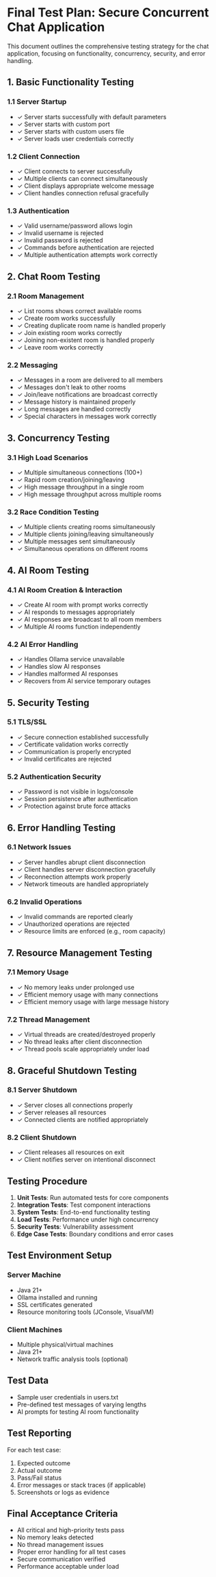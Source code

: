 # Final Test Plan: Secure Concurrent Chat Application

This document outlines the comprehensive testing strategy for the chat application, focusing on functionality, concurrency, security, and error handling.

## 1. Basic Functionality Testing

### 1.1 Server Startup
- ✓ Server starts successfully with default parameters
- ✓ Server starts with custom port
- ✓ Server starts with custom users file
- ✓ Server loads user credentials correctly

### 1.2 Client Connection
- ✓ Client connects to server successfully
- ✓ Multiple clients can connect simultaneously
- ✓ Client displays appropriate welcome message
- ✓ Client handles connection refusal gracefully

### 1.3 Authentication
- ✓ Valid username/password allows login
- ✓ Invalid username is rejected
- ✓ Invalid password is rejected
- ✓ Commands before authentication are rejected
- ✓ Multiple authentication attempts work correctly

## 2. Chat Room Testing

### 2.1 Room Management
- ✓ List rooms shows correct available rooms
- ✓ Create room works successfully
- ✓ Creating duplicate room name is handled properly
- ✓ Join existing room works correctly
- ✓ Joining non-existent room is handled properly
- ✓ Leave room works correctly

### 2.2 Messaging
- ✓ Messages in a room are delivered to all members
- ✓ Messages don't leak to other rooms
- ✓ Join/leave notifications are broadcast correctly
- ✓ Message history is maintained properly
- ✓ Long messages are handled correctly
- ✓ Special characters in messages work correctly

## 3. Concurrency Testing

### 3.1 High Load Scenarios
- ✓ Multiple simultaneous connections (100+)
- ✓ Rapid room creation/joining/leaving
- ✓ High message throughput in a single room
- ✓ High message throughput across multiple rooms

### 3.2 Race Condition Testing
- ✓ Multiple clients creating rooms simultaneously
- ✓ Multiple clients joining/leaving simultaneously
- ✓ Multiple messages sent simultaneously
- ✓ Simultaneous operations on different rooms

## 4. AI Room Testing

### 4.1 AI Room Creation & Interaction
- ✓ Create AI room with prompt works correctly
- ✓ AI responds to messages appropriately
- ✓ AI responses are broadcast to all room members
- ✓ Multiple AI rooms function independently

### 4.2 AI Error Handling
- ✓ Handles Ollama service unavailable
- ✓ Handles slow AI responses
- ✓ Handles malformed AI responses
- ✓ Recovers from AI service temporary outages

## 5. Security Testing

### 5.1 TLS/SSL
- ✓ Secure connection established successfully
- ✓ Certificate validation works correctly
- ✓ Communication is properly encrypted
- ✓ Invalid certificates are rejected

### 5.2 Authentication Security
- ✓ Password is not visible in logs/console
- ✓ Session persistence after authentication
- ✓ Protection against brute force attacks

## 6. Error Handling Testing

### 6.1 Network Issues
- ✓ Server handles abrupt client disconnection
- ✓ Client handles server disconnection gracefully
- ✓ Reconnection attempts work properly
- ✓ Network timeouts are handled appropriately

### 6.2 Invalid Operations
- ✓ Invalid commands are reported clearly
- ✓ Unauthorized operations are rejected
- ✓ Resource limits are enforced (e.g., room capacity)

## 7. Resource Management Testing

### 7.1 Memory Usage
- ✓ No memory leaks under prolonged use
- ✓ Efficient memory usage with many connections
- ✓ Efficient memory usage with large message history

### 7.2 Thread Management
- ✓ Virtual threads are created/destroyed properly
- ✓ No thread leaks after client disconnection
- ✓ Thread pools scale appropriately under load

## 8. Graceful Shutdown Testing

### 8.1 Server Shutdown
- ✓ Server closes all connections properly
- ✓ Server releases all resources
- ✓ Connected clients are notified appropriately

### 8.2 Client Shutdown
- ✓ Client releases all resources on exit
- ✓ Client notifies server on intentional disconnect

## Testing Procedure

1. **Unit Tests**: Run automated tests for core components
2. **Integration Tests**: Test component interactions
3. **System Tests**: End-to-end functionality testing
4. **Load Tests**: Performance under high concurrency
5. **Security Tests**: Vulnerability assessment
6. **Edge Case Tests**: Boundary conditions and error cases

## Test Environment Setup

### Server Machine
- Java 21+
- Ollama installed and running
- SSL certificates generated
- Resource monitoring tools (JConsole, VisualVM)

### Client Machines
- Multiple physical/virtual machines
- Java 21+
- Network traffic analysis tools (optional)

## Test Data

- Sample user credentials in users.txt
- Pre-defined test messages of varying lengths
- AI prompts for testing AI room functionality

## Test Reporting

For each test case:
1. Expected outcome
2. Actual outcome
3. Pass/Fail status
4. Error messages or stack traces (if applicable)
5. Screenshots or logs as evidence

## Final Acceptance Criteria

- All critical and high-priority tests pass
- No memory leaks detected
- No thread management issues
- Proper error handling for all test cases
- Secure communication verified
- Performance acceptable under load